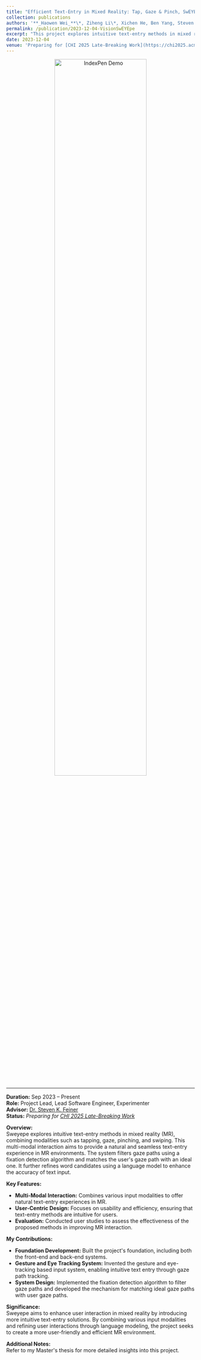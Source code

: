 ```yaml
---
title: "Efficient Text-Entry in Mixed Reality: Tap, Gaze & Pinch, SwEYEpe (Under Review)"
collection: publications
authors: '**_Haowen Wei_**\*, Ziheng Li\*, Xichen He, Ben Yang, Steven Feiner'
permalink: /publication/2023-12-04-VisionSwEYEpe
excerpt: "This project explores intuitive text-entry methods in mixed reality (MR), combining modalities like tapping, gaze, pinching, and swiping. It offers natural text-entry experiences through multi-modal interaction and user-centric design, aiming to enhance usability and efficiency in MR environments. The system's effectiveness was assessed through user studies, demonstrating the potential of more intuitive text-entry solutions in MR."
date: 2023-12-04
venue: 'Preparing for [CHI 2025 Late-Breaking Work](https://chi2025.acm.org)'
---
```


<div style="text-align: center;">
  <img src="../images/publications/SwEYEpe-Demo.gif" alt="IndexPen Demo" style="width: 70%; height: auto;">
</div>

---

**Duration:** Sep 2023 – Present    
**Role:** Project Lead, Lead Software Engineer, Experimenter   
**Advisor:** [Dr. Steven K. Feiner](https://www.engineering.columbia.edu/faculty/steven-feiner)     
**Status:** *Preparing for [CHI 2025 Late-Breaking Work](https://chi2025.acm.org)*



**Overview:**  
Sweyepe explores intuitive text-entry methods in mixed reality (MR), combining modalities such as tapping, gaze, pinching, and swiping. This multi-modal interaction aims to provide a natural and seamless text-entry experience in MR environments. The system filters gaze paths using a fixation detection algorithm and matches the user's gaze path with an ideal one. It further refines word candidates using a language model to enhance the accuracy of text input.

**Key Features:**
- **Multi-Modal Interaction:** Combines various input modalities to offer natural text-entry experiences in MR.
- **User-Centric Design:** Focuses on usability and efficiency, ensuring that text-entry methods are intuitive for users.
- **Evaluation:** Conducted user studies to assess the effectiveness of the proposed methods in improving MR interaction.

**My Contributions:**
- **Foundation Development:** Built the project's foundation, including both the front-end and back-end systems.
- **Gesture and Eye Tracking System:** Invented the gesture and eye-tracking based input system, enabling intuitive text entry through gaze path tracking.
- **System Design:** Implemented the fixation detection algorithm to filter gaze paths and developed the mechanism for matching ideal gaze paths with user gaze paths.

**Significance:**  
Sweyepe aims to enhance user interaction in mixed reality by introducing more intuitive text-entry solutions. By combining various input modalities and refining user interactions through language modeling, the project seeks to create a more user-friendly and efficient MR environment.

**Additional Notes:**  
Refer to my Master's thesis for more detailed insights into this project.
